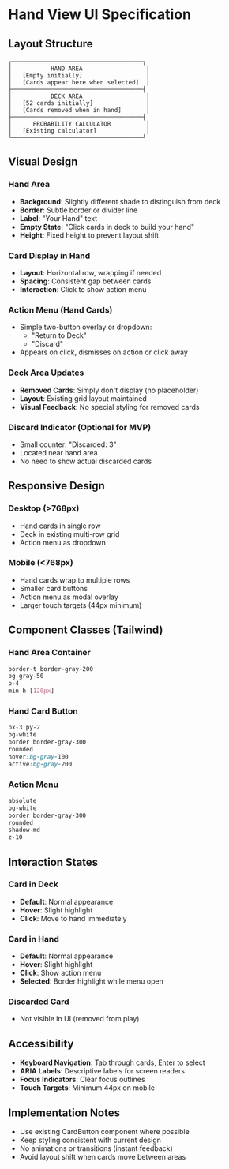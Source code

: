 # Hand View UI Specification

## Layout Structure

```
┌─────────────────────────────────────┐
│           HAND AREA                  │
│   [Empty initially]                  │
│   [Cards appear here when selected]  │
├─────────────────────────────────────┤
│           DECK AREA                  │
│   [52 cards initially]               │
│   [Cards removed when in hand]       │
├─────────────────────────────────────┤
│      PROBABILITY CALCULATOR          │
│   [Existing calculator]              │
└─────────────────────────────────────┘
```

## Visual Design

### Hand Area
- **Background**: Slightly different shade to distinguish from deck
- **Border**: Subtle border or divider line
- **Label**: "Your Hand" text
- **Empty State**: "Click cards in deck to build your hand"
- **Height**: Fixed height to prevent layout shift

### Card Display in Hand
- **Layout**: Horizontal row, wrapping if needed
- **Spacing**: Consistent gap between cards
- **Interaction**: Click to show action menu

### Action Menu (Hand Cards)
- Simple two-button overlay or dropdown:
  - "Return to Deck"
  - "Discard"
- Appears on click, dismisses on action or click away

### Deck Area Updates
- **Removed Cards**: Simply don't display (no placeholder)
- **Layout**: Existing grid layout maintained
- **Visual Feedback**: No special styling for removed cards

### Discard Indicator (Optional for MVP)
- Small counter: "Discarded: 3"
- Located near hand area
- No need to show actual discarded cards

## Responsive Design

### Desktop (>768px)
- Hand cards in single row
- Deck in existing multi-row grid
- Action menu as dropdown

### Mobile (<768px)
- Hand cards wrap to multiple rows
- Smaller card buttons
- Action menu as modal overlay
- Larger touch targets (44px minimum)

## Component Classes (Tailwind)

### Hand Area Container
```css
border-t border-gray-200
bg-gray-50
p-4
min-h-[120px]
```

### Hand Card Button
```css
px-3 py-2
bg-white
border border-gray-300
rounded
hover:bg-gray-100
active:bg-gray-200
```

### Action Menu
```css
absolute
bg-white
border border-gray-300
rounded
shadow-md
z-10
```

## Interaction States

### Card in Deck
- **Default**: Normal appearance
- **Hover**: Slight highlight
- **Click**: Move to hand immediately

### Card in Hand
- **Default**: Normal appearance
- **Hover**: Slight highlight
- **Click**: Show action menu
- **Selected**: Border highlight while menu open

### Discarded Card
- Not visible in UI (removed from play)

## Accessibility

- **Keyboard Navigation**: Tab through cards, Enter to select
- **ARIA Labels**: Descriptive labels for screen readers
- **Focus Indicators**: Clear focus outlines
- **Touch Targets**: Minimum 44px on mobile

## Implementation Notes

- Use existing CardButton component where possible
- Keep styling consistent with current design
- No animations or transitions (instant feedback)
- Avoid layout shift when cards move between areas